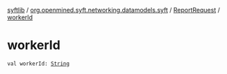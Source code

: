 [syftlib](../../index.md) / [org.openmined.syft.networking.datamodels.syft](../index.md) / [ReportRequest](index.md) / [workerId](./worker-id.md)

# workerId

`val workerId: `[`String`](https://kotlinlang.org/api/latest/jvm/stdlib/kotlin/-string/index.html)